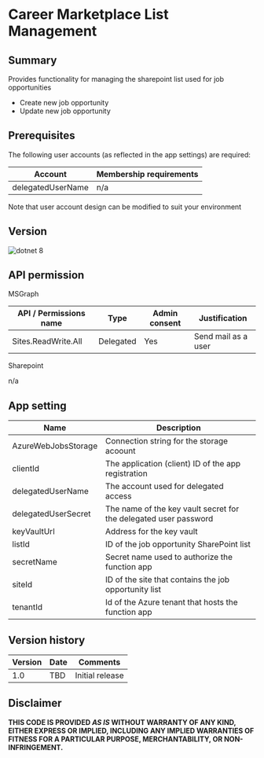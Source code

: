 # Career Marketplace List Management

## Summary

Provides functionality for managing the sharepoint list used for job opportunities
- Create new job opportunity
- Update new job opportunity

## Prerequisites

The following user accounts (as reflected in the app settings) are required:

| Account           | Membership requirements                               |
| ----------------- | ----------------------------------------------------- |
| delegatedUserName | n/a                                                   |

Note that user account design can be modified to suit your environment

## Version 

![dotnet 8](https://img.shields.io/badge/net8.0-blue.svg)

## API permission

MSGraph

| API / Permissions name    | Type        | Admin consent | Justification                       |
| ------------------------- | ----------- | ------------- | ----------------------------------- |
| Sites.ReadWrite.All       | Delegated   | Yes           | Send mail as a user                 | 

Sharepoint

n/a

## App setting

| Name                    | Description                                                                    |
| ----------------------- | ------------------------------------------------------------------------------ |
| AzureWebJobsStorage     | Connection string for the storage acoount                                      |
| clientId                | The application (client) ID of the app registration                            |
| delegatedUserName       | The account used for delegated access                                          |
| delegatedUserSecret     | The name of the key vault secret for the delegated user password               |
| keyVaultUrl             | Address for the key vault                                                      |
| listId                  | ID of the job opportunity SharePoint list                                      |
| secretName              | Secret name used to authorize the function app                                 |
| siteId                  | ID of the site that contains the job opportunity list                          |
| tenantId                | Id of the Azure tenant that hosts the function app                             |

## Version history

Version|Date|Comments
-------|----|--------
1.0|TBD|Initial release

## Disclaimer

**THIS CODE IS PROVIDED *AS IS* WITHOUT WARRANTY OF ANY KIND, EITHER EXPRESS OR IMPLIED, INCLUDING ANY IMPLIED WARRANTIES OF FITNESS FOR A PARTICULAR PURPOSE, MERCHANTABILITY, OR NON-INFRINGEMENT.**
